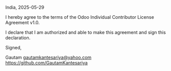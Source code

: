 India, 2025-05-29

I hereby agree to the terms of the Odoo Individual Contributor License
Agreement v1.0.

I declare that I am authorized and able to make this agreement and sign this
declaration.

Signed,

Gautam gautamkantesariya@yahoo.com https://github.com/GautamKantesariya
